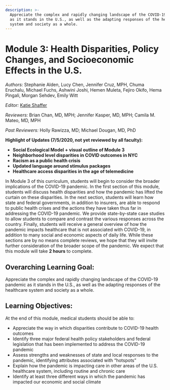 ```yaml
---
description: >-
  Appreciate the complex and rapidly changing landscape of the COVID-19 pandemic
  as it stands in the U.S., as well as the adapting responses of the healthcare
  system and society as a whole.
---
```


# Module 3: Health Disparities, Policy Changes, and Socioeconomic Effects in the U.S.

_Authors:_ Stephanie Alden, Lucy Chen, Jennifer Cruz, MPH, Chuma Eruchalu, Michael Fuchs, Ashwini Joshi, Hemen Muleta, Fejiro Okifo, Hema Pingali, Morgan Sehdev, Emily Witt

_Editor:_ [Katie Shaffer](mailto:katherine_shaffer@hms.harvard.edu)

_Reviewers:_ Brian Chan, MD, MPH; Jennifer Kasper, MD, MPH; Camila M. Mateo, MD, MPH

_Past Reviewers:_ Holly Rawizza, MD; Michael Dougan, MD, PhD

**Highlight of Updates \(7/5/2020, not yet reviewed by all faculty\):**

* **Social Ecological Model + visual outline of Module 3**
* **Neighborhood level disparities in COVID outcomes in NYC**
* **Racism as a public health crisis**
* **Updated language around stimulus packages**
* **Healthcare access disparities in the age of telemedicine**

In Module 3 of this curriculum, students will begin to consider the broader implications of the COVID-19 pandemic. In the first section of this module, students will discuss health disparities and how the pandemic has lifted the curtain on these disparities. In the next section, students will learn how state and federal governments, in addition to insurers, are able to respond to public health crises and the actions they have taken thus far in addressing the COVID-19 pandemic. We provide state-by-state case studies to allow students to compare and contrast the various responses across the country. Finally, students will receive a general overview of how the pandemic impacts healthcare that is not associated with COVID-19, in addition to many social and economic aspects of daily life. While these sections are by no means complete reviews, we hope that they will invite further consideration of the broader scope of the pandemic. We expect that this module will take **2 hours** to complete.

## Overarching Learning Goal:

Appreciate the complex and rapidly changing landscape of the COVID-19 pandemic as it stands in the U.S., as well as the adapting responses of the healthcare system and society as a whole.

## Learning Objectives:

At the end of this module, medical students should be able to:

* Appreciate the way in which disparities contribute to COVID-19 health outcomes
* Identify three major federal health policy stakeholders and federal legislation that has been implemented to address the COVID-19 pandemic
* Assess strengths and weaknesses of state and local responses to the pandemic, identifying attributes associated with “hotspots”
* Explain how the pandemic is impacting care in other areas of the U.S. healthcare system, including routine and chronic care 
* Identify at least three different ways in which the pandemic has impacted our economic and social climate

